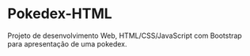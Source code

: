 # Pokedex-HTML
Projeto de desenvolvimento Web, HTML/CSS/JavaScript com Bootstrap para apresentação de uma pokedex.
